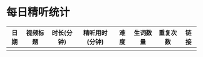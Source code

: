 # 每日精听统计

| 日期 | 视频标题 | 时长(分钟) | 精听用时(分钟) | 难度 | 生词数量 | 重复次数 | 链接 |
|-----|---------|-----------|--------------|-----|---------|---------|-----|
|     |         |           |              |     |         |         |     | 